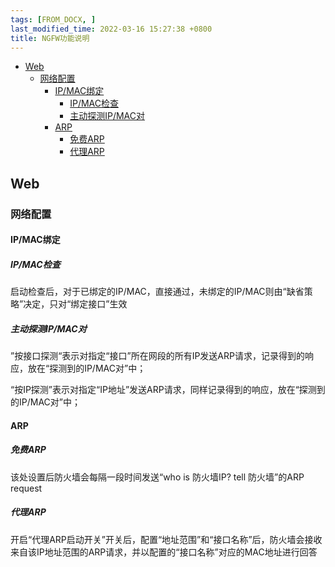 ```yaml
---
tags: [FROM_DOCX, ]
last_modified_time: 2022-03-16 15:27:38 +0800
title: NGFW功能说明
---
```



<p id="markdown-toc"></p>
<!-- vim-markdown-toc GFM -->

* [Web](#web)
    * [网络配置](#网络配置)
        * [IP/MAC绑定](#ipmac绑定)
            * [IP/MAC检查](#ipmac检查)
            * [主动探测IP/MAC对](#主动探测ipmac对)
        * [ARP](#arp)
            * [免费ARP](#免费arp)
            * [代理ARP](#代理arp)

<!-- vim-markdown-toc -->


## Web

### 网络配置

#### IP/MAC绑定

##### IP/MAC检查

启动检查后，对于已绑定的IP/MAC，直接通过，未绑定的IP/MAC则由“缺省策略”决定，只对“绑定接口”生效

##### 主动探测IP/MAC对

”按接口探测“表示对指定“接口”所在网段的所有IP发送ARP请求，记录得到的响应，放在“探测到的IP/MAC对”中；

“按IP探测”表示对指定“IP地址”发送ARP请求，同样记录得到的响应，放在“探测到的IP/MAC对”中；

#### ARP

##### 免费ARP

该处设置后防火墙会每隔一段时间发送“who is 防火墙IP? tell 防火墙”的ARP request

##### 代理ARP

开启“代理ARP启动开关”开关后，配置“地址范围”和“接口名称”后，防火墙会接收来自该IP地址范围的ARP请求，并以配置的“接口名称”对应的MAC地址进行回答
